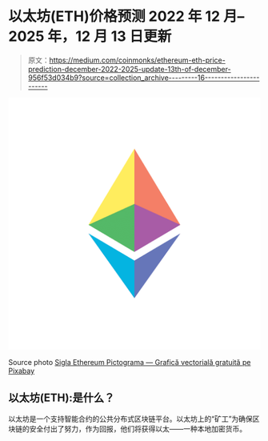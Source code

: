 # 以太坊(ETH)价格预测 2022 年 12 月–2025 年，12 月 13 日更新

> 原文：<https://medium.com/coinmonks/ethereum-eth-price-prediction-december-2022-2025-update-13th-of-december-956f53d034b9?source=collection_archive---------16----------------------->

![](img/d39a783fd640493a50983c864d337e0b.png)

Source photo [Sigla Ethereum Pictograma — Grafică vectorială gratuită pe Pixabay](https://pixabay.com/ro/vectors/sigla-ethereum-pictograma-ethereum-6278328/)

## 以太坊(ETH):是什么？

以太坊是一个支持智能合约的公共分布式区块链平台。以太坊上的“矿工”为确保区块链的安全付出了努力，作为回报，他们将获得以太——一种本地加密货币。